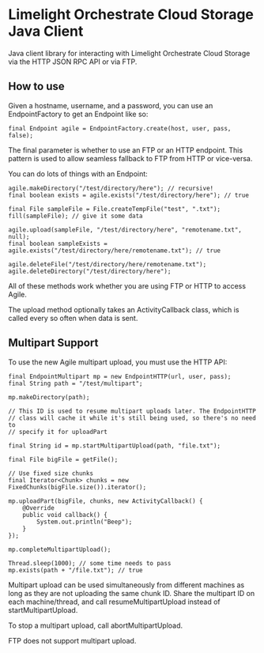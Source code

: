 Limelight Orchestrate Cloud Storage Java Client
======================

Java client library for interacting with Limelight Orchestrate Cloud Storage via the HTTP JSON RPC API or via FTP.

How to use
----------

Given a hostname, username, and a password, you can use an EndpointFactory to get an Endpoint like so:

    final Endpoint agile = EndpointFactory.create(host, user, pass, false);

The final parameter is whether to use an FTP or an HTTP endpoint. This pattern is used to allow seamless fallback to FTP from HTTP or vice-versa.

You can do lots of things with an Endpoint:

    agile.makeDirectory("/test/directory/here"); // recursive!
    final boolean exists = agile.exists("/test/directory/here"); // true

    final File sampleFile = File.createTempFile("test", ".txt");
    fill(sampleFile); // give it some data

    agile.upload(sampleFile, "/test/directory/here", "remotename.txt", null);
    final boolean sampleExists = agile.exists("/test/directory/here/remotename.txt"); // true

    agile.deleteFile("/test/directory/here/remotename.txt");
    agile.deleteDirectory("/test/directory/here");

All of these methods work whether you are using FTP or HTTP to access Agile.

The upload method optionally takes an ActivityCallback class, which is called every so often when data is sent.

Multipart Support
-----------------

To use the new Agile multipart upload, you must use the HTTP API:

    final EndpointMultipart mp = new EndpointHTTP(url, user, pass);
    final String path = "/test/multipart";

    mp.makeDirectory(path);

    // This ID is used to resume multipart uploads later. The EndpointHTTP
    // class will cache it while it's still being used, so there's no need to
    // specify it for uploadPart

    final String id = mp.startMultipartUpload(path, "file.txt");

    final File bigFile = getFile();

    // Use fixed size chunks
    final Iterator<Chunk> chunks = new FixedChunks(bigFile.size()).iterator();

    mp.uploadPart(bigFile, chunks, new ActivityCallback() {
        @Override
        public void callback() {
            System.out.println("Beep");
        }
    });

    mp.completeMultipartUpload();

    Thread.sleep(1000); // some time needs to pass
    mp.exists(path + "/file.txt"); // true

Multipart upload can be used simultaneously from different machines as long as they are not uploading the same chunk ID. Share the multipart ID on each machine/thread, and call resumeMultipartUpload instead of startMultipartUpload.

To stop a multipart upload, call abortMultipartUpload.

FTP does not support multipart upload.

